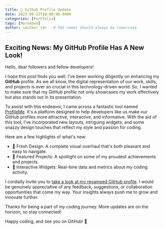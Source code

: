 ```yaml
---
title: 🌟 Github Profile Update
date: 2023-09-22T10:00:00-0400
categories: [Portfolio]
tags: [Markdown]
author: <author_id>   # TAG names should always be lowercase
---
```

## Exciting News: My GitHub Profile Has A New Look!

Hello, dear followers and fellow developers!

I hope this post finds you well. I've been working diligently on enhancing my **GitHub** profile. As we all know, the digital representation of our work, skills, and projects is ever so crucial in this technology-driven world. So, I wanted to make sure that my GitHub profile not only showcases my work effectively but also stands out in its presentation.

To assist with this endeavor, I came across a fantastic tool named [ProfileMe](https://www.profileme.dev/). It's a platform designed to help developers like us make our GitHub profiles more attractive, interactive, and informative. With the aid of this tool, I've incorporated new layouts, intriguing widgets, and some snazzy design touches that reflect my style and passion for coding.

Here are a few highlights of what's new:

- 🎨 Fresh Design: A complete visual overhaul that's both pleasant and easy to navigate.
- 📌 Featured Projects: A spotlight on some of my proudest achievements and projects.
- 🤖 Interactive Widgets: Real-time data and metrics about my coding activity.

I cordially invite you to [take a look at my revamped GitHub profile](https://github.com/ali14hasnain). I would be genuinely appreciative of any feedback, suggestions, or collaboration opportunities that come my way. Your insights always push me to grow and innovate further.

Thanks for being a part of my coding journey. More updates are on the horizon, so stay connected!

Happy coding, and see you on GitHub! 🚀



